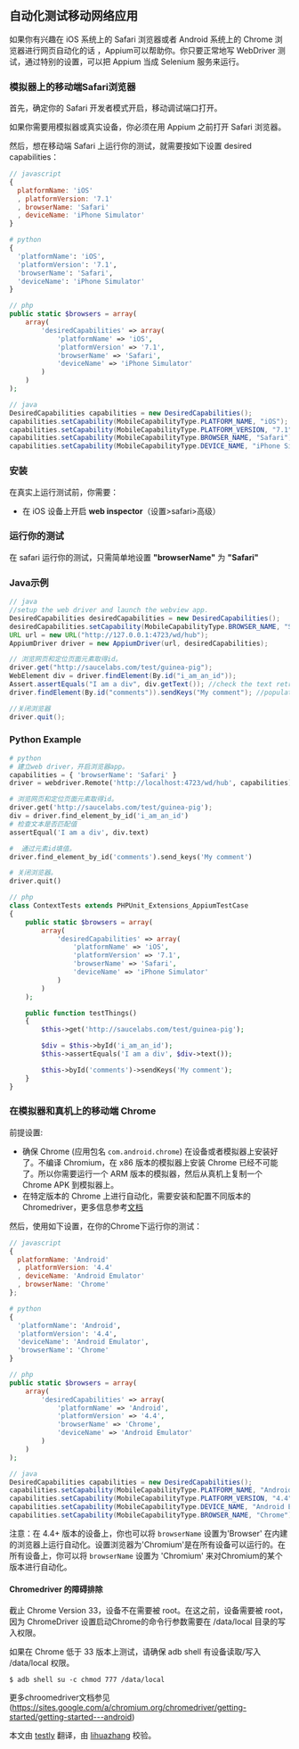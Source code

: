 ## 自动化测试移动网络应用

如果你有兴趣在 iOS 系统上的 Safari 浏览器或者 Android 系统上的 Chrome 浏览器进行网页自动化的话
，Appium可以帮助你。你只要正常地写 WebDriver 测试，通过特别的设置，可以把 Appium 当成 Selenium 服务来运行。

### 模拟器上的移动端Safari浏览器

首先，确定你的 Safari 开发者模式开启，移动调试端口打开。

如果你需要用模拟器或真实设备，你必须在用 Appium 之前打开 Safari 浏览器。

然后，想在移动端 Safari 上运行你的测试，就需要按如下设置 desired capabilities：

```javascript
// javascript
{
  platformName: 'iOS'
  , platformVersion: '7.1'
  , browserName: 'Safari'
  , deviceName: 'iPhone Simulator'
}
```

```python
# python
{
  'platformName': 'iOS',
  'platformVersion': '7.1',
  'browserName': 'Safari',
  'deviceName': 'iPhone Simulator'
}
```

```php
// php
public static $browsers = array(
    array(
        'desiredCapabilities' => array(
            'platformName' => 'iOS',
            'platformVersion' => '7.1',
            'browserName' => 'Safari',
            'deviceName' => 'iPhone Simulator'
        )
    )
);
```

```java
// java
DesiredCapabilities capabilities = new DesiredCapabilities();
capabilities.setCapability(MobileCapabilityType.PLATFORM_NAME, "iOS");
capabilities.setCapability(MobileCapabilityType.PLATFORM_VERSION, "7.1");
capabilities.setCapability(MobileCapabilityType.BROWSER_NAME, "Safari");
capabilities.setCapability(MobileCapabilityType.DEVICE_NAME, "iPhone Simulator");
```

### 安装

在真实上运行测试前，你需要：

* 在 iOS 设备上开启 **web inspector**（设置>safari>高级）


### 运行你的测试

在 safari 运行你的测试，只需简单地设置 **"browserName"** 为 **"Safari"**

### Java示例

```java
// java
//setup the web driver and launch the webview app.
DesiredCapabilities desiredCapabilities = new DesiredCapabilities();
desiredCapabilities.setCapability(MobileCapabilityType.BROWSER_NAME, "Safari");
URL url = new URL("http://127.0.0.1:4723/wd/hub");
AppiumDriver driver = new AppiumDriver(url, desiredCapabilities);

// 浏览网页和定位页面元素取得id。
driver.get("http://saucelabs.com/test/guinea-pig");
WebElement div = driver.findElement(By.id("i_am_an_id"));
Assert.assertEquals("I am a div", div.getText()); //check the text retrieved matches expected value
driver.findElement(By.id("comments")).sendKeys("My comment"); //populate the comments field by id.

//关闭浏览器
driver.quit();
```

### Python Example

```python
# python
# 建立web driver，开启浏览器app。
capabilities = { 'browserName': 'Safari' }
driver = webdriver.Remote('http://localhost:4723/wd/hub', capabilities)

# 浏览网页和定位页面元素取得id。
driver.get('http://saucelabs.com/test/guinea-pig');
div = driver.find_element_by_id('i_am_an_id')
# 检查文本是否匹配值
assertEqual('I am a div', div.text)

#  通过元素id填值。
driver.find_element_by_id('comments').send_keys('My comment')

# 关闭浏览器。
driver.quit()
```

```php
// php
class ContextTests extends PHPUnit_Extensions_AppiumTestCase
{
    public static $browsers = array(
        array(
            'desiredCapabilities' => array(
                'platformName' => 'iOS',
                'platformVersion' => '7.1',
                'browserName' => 'Safari',
                'deviceName' => 'iPhone Simulator'
            )
        )
    );

    public function testThings()
    {
        $this->get('http://saucelabs.com/test/guinea-pig');

        $div = $this->byId('i_am_an_id');
        $this->assertEquals('I am a div', $div->text());

        $this->byId('comments')->sendKeys('My comment');
    }
}
```

### 在模拟器和真机上的移动端 Chrome

前提设置:

*  确保 Chrome (应用包名 `com.android.chrome`) 在设备或者模拟器上安装好了。不编译 Chromium，在 x86 版本的模拟器上安装 Chrome 已经不可能了。所以你需要运行一个 ARM 版本的模拟器，然后从真机上复制一个 Chrome APK 到模拟器上。
*  在特定版本的 Chrome 上进行自动化，需要安装和配置不同版本的 Chromedriver，更多信息参考[文档](chromedriver.md)

然后，使用如下设置，在你的Chrome下运行你的测试：

```javascript
// javascript
{
  platformName: 'Android'
  , platformVersion: '4.4'
  , deviceName: 'Android Emulator'
  , browserName: 'Chrome'
};
```

```python
# python
{
  'platformName': 'Android',
  'platformVersion': '4.4',
  'deviceName': 'Android Emulator',
  'browserName': 'Chrome'
}
```

```php
// php
public static $browsers = array(
    array(
        'desiredCapabilities' => array(
            'platformName' => 'Android',
            'platformVersion' => '4.4',
            'browserName' => 'Chrome',
            'deviceName' => 'Android Emulator'
        )
    )
);
```

```java
// java
DesiredCapabilities capabilities = new DesiredCapabilities();
capabilities.setCapability(MobileCapabilityType.PLATFORM_NAME, "Android");
capabilities.setCapability(MobileCapabilityType.PLATFORM_VERSION, "4.4");
capabilities.setCapability(MobileCapabilityType.DEVICE_NAME, "Android Emulator");
capabilities.setCapability(MobileCapabilityType.BROWSER_NAME, "Chrome");
```

注意：在 4.4+ 版本的设备上，你也可以将 `browserName` 设置为'Browser' 在内建的浏览器上运行自动化。设置浏览器为'Chromium'是在所有设备可以运行的。在所有设备上，你可以将 `browserName` 设置为 'Chromium' 来对Chromium的某个版本进行自动化。

#### Chromedriver 的障碍排除

截止 Chrome Version 33，设备不在需要被 root。在这之前，设备需要被 root，因为 ChromeDriver 设置启动Chrome的命令行参数需要在 /data/local 目录的写入权限。

如果在 Chrome 低于 33 版本上测试，请确保 adb shell 有设备读取/写入  /data/local 权限。

```center
$ adb shell su -c chmod 777 /data/local
```

更多chroomedriver文档参见(https://sites.google.com/a/chromium.org/chromedriver/getting-started/getting-started---android)

本文由 [testly](https://github.com/testly) 翻译，由 [lihuazhang](https://github.com/lihuazhang) 校验。
